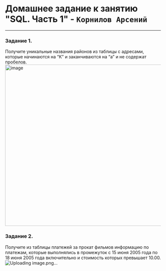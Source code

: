 # Домашнее задание к занятию "SQL. Часть 1" - `Корнилов Арсений`
---
### Задание 1.
Получите уникальные названия районов из таблицы с адресами, которые начинаются на “K” и заканчиваются на “a” и не содержат пробелов.
<img width="1303" height="521" alt="image" src="https://github.com/user-attachments/assets/1706e5f3-39fc-4375-bc78-3754bb1ce6d4" />

### Задание 2.
Получите из таблицы платежей за прокат фильмов информацию по платежам, которые выполнялись в промежуток с 15 июня 2005 года по 18 июня 2005 года включительно и стоимость которых превышает 10.00.
![Uploading image.png…]()
